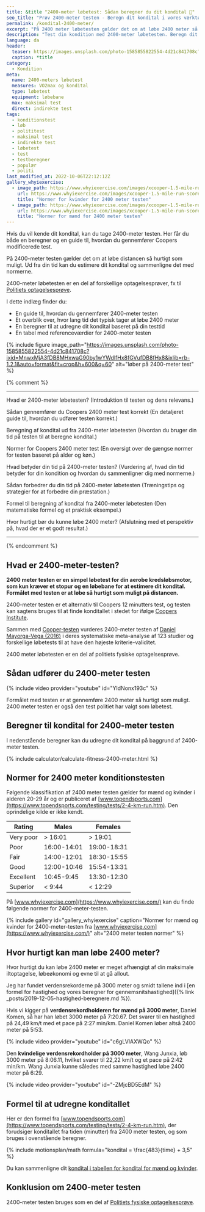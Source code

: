 ```yaml
---
title: &title "2400-meter løbetest: Sådan beregner du dit kondital 🏃"
seo_title: "Prøv 2400-meter testen - Beregn dit kondital i vores værktøj"
permalink: /kondital-2400-meter/
excerpt: "På 2400 meter løbetesten gælder det om at løbe 2400 meter så hurtigt som muligt, og derfra kan du estimere dit kondital og sammenligne dig med normerne."
description: "Test din kondition med 2400-meter løbetesten. Beregn dit kondital, sammenlign dine resultater, og få tips til at forbedre dit resultat."
language: da
header:
  teaser: https://images.unsplash.com/photo-1585855822554-4d21c841708c?ixid=MnwxMjA3fDB8MHxwaG90by1wYWdlfHx8fGVufDB8fHx8&ixlib=rb-1.2.1&auto=format&fit=crop&h=300&w=400&q=10
  caption: *title
category:
  - Kondition
meta:
  name: 2400-meters løbetest
  measures: VO2max og kondital
  type: løbetest
  equipment: løbebane
  max: maksimal test
  direct: indirekte test
tags:
  - konditionstest
  - løb
  - polititest
  - maksimal test
  - indirekte test
  - løbetest
  - test
  - testberegner
  - populær
  - politi
last_modified_at: 2022-10-06T22:12:12Z
gallery_whyiexercise:
  - image_path: https://www.whyiexercise.com/images/xcooper-1.5-mile-run-score-chart-women-by-age-group.jpg.pagespeed.ic.KhNsKxmeOD.webp
    url: https://www.whyiexercise.com/images/xcooper-1.5-mile-run-score-chart-women-by-age-group.jpg.pagespeed.ic.KhNsKxmeOD.webp
    title: "Normer for kvinder for 2400 meter testen"
  - image_path: https://www.whyiexercise.com/images/xcooper-1.5-mile-run-score-chart-men-by-age-group.jpg.pagespeed.ic.--y1eSzhzE.webp
    url: https://www.whyiexercise.com/images/xcooper-1.5-mile-run-score-chart-men-by-age-group.jpg.pagespeed.ic.--y1eSzhzE.webp
    title: "Normer for mænd for 2400 meter testen"
---
```


Hvis du vil kende dit kondital, kan du tage 2400-meter testen. Her får du både en beregner og en guide til, hvordan du gennemfører Coopers modificerede test.

På 2400-meter testen gælder det om at løbe distancen så hurtigt som muligt. Ud fra din tid kan du estimere dit kondital og sammenligne det med normerne.

2400-meter løbetesten er en del af forskellige optagelsesprøver, fx til [Politiets optagelsesprøve](/politiets-optagelsesproeve/).

I dette indlæg finder du:

- En guide til, hvordan du gennemfører 2400-meter testen
- Et overblik over, hvor lang tid det typisk tager at løbe 2400 meter
- En beregner til at udregne dit kondital baseret på din testtid
- En tabel med referenceværdier for 2400-meter testen

{% include figure image_path="https://images.unsplash.com/photo-1585855822554-4d21c841708c?ixid=MnwxMjA3fDB8MHxwaG90by1wYWdlfHx8fGVufDB8fHx8&ixlib=rb-1.2.1&auto=format&fit=crop&h=600&q=60" alt="løber på 2400-meter test" %}

{% comment %}
***
Hvad er 2400-meter løbetesten?
(Introduktion til testen og dens relevans.)

Sådan gennemfører du Coopers 2400 meter test korrekt
(En detaljeret guide til, hvordan du udfører testen korrekt.)

Beregning af kondital ud fra 2400-meter løbetesten
(Hvordan du bruger din tid på testen til at beregne kondital.)

Normer for Coopers 2400 meter test
(En oversigt over de gængse normer for testen baseret på alder og køn.)

Hvad betyder din tid på 2400-meter testen?
(Vurdering af, hvad din tid betyder for din kondition og hvordan du sammenligner dig med normerne.)

Sådan forbedrer du din tid på 2400-meter løbetesten
(Træningstips og strategier for at forbedre din præstation.)

Formel til beregning af kondital fra 2400-meter løbetesten
(Den matematiske formel og et praktisk eksempel.)

Hvor hurtigt bør du kunne løbe 2400 meter?
(Afslutning med et perspektiv på, hvad der er et godt resultat.)
***
{% endcomment %}

## Hvad er 2400-meter-testen?

**2400 meter testen er en simpel løbetest for din aerobe kredsløbsmotor, som kun kræver et stopur og en løbebane for at estimere dit kondital. Formålet med testen er at løbe så hurtigt som muligt på distancen.**

2400-meter testen er et alternativ til Coopers 12 minutters test, og testen kan sagtens bruges til at finde konditallet i stedet for ifølge [Coopers Institute](https://www.cooperinstitute.org/2018/06/08/50-years-of-the-cooper-12-minute-run).

Sammen med [Cooper-testen](/cooper-test/) vurderes 2400-meter testen af [Daniel Mayorga-Vega (2016)](https://pubmed.ncbi.nlm.nih.gov/26987118/) i deres systematiske meta-analyse af 123 studier og forskellige løbetests til at have den højeste kriterie-validitet.

2400 meter løbetesten er en del af politiets fysiske optagelsesprøve.

## Sådan udfører du 2400-meter testen

{% include video provider="youtube" id="YldNonx193c" %}

Formålet med testen er at gennemføre 2400 meter så hurtigt som muligt. 2400 meter testen er også den test politiet har valgt som løbetest.

## Beregner til kondital for 2400-meter testen

I nedenstående beregner kan du udregne dit kondital på baggrund af 2400-meter testen.

{% include calculator/calculate-fitness-2400-meter.html %}

## Normer for 2400 meter konditionstesten

Følgende klassifikation af 2400 meter testen gælder for mænd og kvinder i alderen 20-29 år og er publiceret af [www.topendsports.com](https://www.topendsports.com/testing/tests/2-4-km-run.htm). Den oprindelige kilde er ikke kendt.

| Rating    | Males       | Females     |
|-----------|-------------|-------------|
| Very poor	| > 16:01	    | > 19:01     |
| Poor	    | 16:00-14:01	| 19:00-18:31 |
| Fair	    | 14:00-12:01	| 18:30-15:55 |
| Good	    | 12:00-10:46	| 15:54-13:31 |
| Excellent	| 10:45-9:45	| 13:30-12:30 |
| Superior	| < 9:44	    | < 12:29     |

På [www.whyiexercise.com](https://www.whyiexercise.com/) kan du finde følgende normer for 2400-meter-testen.

{% include gallery id="gallery_whyiexercise" caption="Normer for mænd og kvinder for 2400-meter-testen fra [www.whyiexercise.com](https://www.whyiexercise.com/)" alt="2400 meter testen normer" %}

## Hvor hurtigt kan man løbe 2400 meter?

Hvor hurtigt du kan løbe 2400 meter er meget afhængigt af din maksimale iltoptagelse, løbeøkonomi og evne til at gå allout.

Jeg har fundet verdensrekorderne på 3000 meter og smidt tallene ind i [en formel for hastighed og vores beregner for gennemsnitshastighed]({% link _posts/2019-12-05-hastighed-beregnere.md %}).

Hvis vi kigger på **verdensrekordholderen for mænd på 3000 meter**, Daniel Komen, så har han løbet 3000 meter på 7:20.67. Det svarer til en hastighed på 24,49 km/t med et pace på 2:27 min/km. Daniel Komen løber altså 2400 meter på 5:53.

{% include video provider="youtube" id="c6gLVIAXWQo" %}

Den **kvindelige verdensrekordholder på 3000 meter**, Wang Junxia, løb 3000 meter på 8:06.11, hvilket svarer til 22,22 km/t og et pace på 2:42 min/km. Wang Junxia kunne således med samme hastighed løbe 2400 meter på 6:29.

{% include video provider="youtube" id="-ZMjcBD5EdM" %}

## Formel til at udregne konditallet

Her er den formel fra [www.topendsports.com](https://www.topendsports.com/testing/tests/2-4-km-run.htm), der forudsiger konditallet fra tiden (minutter) fra 2400 meter testen, og som bruges i ovenstående beregner.

{% include motionsplan/math formula="kondital = \frac{483}{time} + 3,5" %}

Du kan sammenligne dit [kondital i tabellen for kondital for mænd og kvinder](/kondital/).

## Konklusion om 2400-meter testen

2400-meter testen bruges som en del af [Politiets fysiske optagelsesprøve](/politiets-fysiske-tests-krav-optagelsesproeve/).

